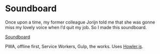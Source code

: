 Soundboard
==========

Once upon a time, my former colleague Jorijn told me that she was gonne miss my lovely voice when I’d quit my job. So I made this soundboard.

[Soundboard](https://soundboard.evilnickname.org/)

PWA, offline first, Service Workers, Gulp, the works. Uses [Howler.js](https://github.com/goldfire/howler.js).